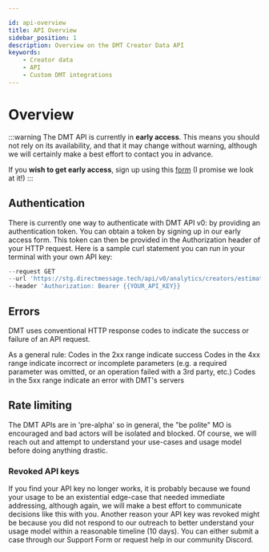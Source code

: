 ```yaml
---

id: api-overview
title: API Overview
sidebar_position: 1
description: Overview on the DMT Creator Data API
keywords:
    - Creator data
    - API
    - Custom DMT integrations
---
```


# Overview

:::warning 
The DMT API is currently in **early access**. This means you should not rely on its availability, and that it may change without warning, although we will certainly make a best effort to contact you in advance.

If you **wish to get early access**, sign up using this [form](https://airtable.com/appzETVKT8y3nFxsx/shrEEvRQTq3tXfmgR) (I promise we look at it!)
:::

## Authentication

There is currently one way to authenticate with DMT API v0: by providing an authentication token. You can obtain a token by signing up in our early access form.
This token can then be provided in the Authorization header of your HTTP request.
Here is a sample curl statement you can run in your terminal with your own API key:

```js title="Sample cURL request" showLineNumbers
--request GET
--url 'https://stg.directmessage.tech/api/v0/analytics/creators/estimator?channelName=@JohnCooganPlus&channelType=youtube'
--header 'Authorization: Bearer {{YOUR_API_KEY}}
```

## Errors

DMT uses conventional HTTP response codes to indicate the success or failure of an API request.

As a general rule:
Codes in the 2xx range indicate success
Codes in the 4xx range indicate incorrect or incomplete parameters (e.g. a required parameter was omitted, or an operation failed with a 3rd party, etc.)
Codes in the 5xx range indicate an error with DMT's servers

## Rate limiting

The DMT APIs are in 'pre-alpha' so in general, the "be polite" MO is encouraged and bad actors will be isolated and blocked. Of course, we will reach out and attempt to understand your use-cases and usage model before doing anything drastic.

### Revoked API keys

If you find your API key no longer works, it is probably because we found your usage to be an existential edge-case that needed immediate addressing, although again, we will make a best effort to communicate decisions like this with you.
Another reason your API key was revoked might be because you did not respond to our outreach to better understand your usage model within a reasonable timeline (10 days). You can either submit a case through our Support Form or request help in our community Discord.